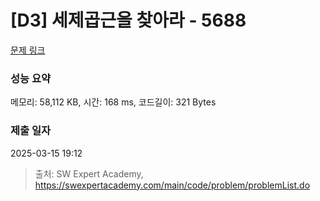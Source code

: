 # [D3] 세제곱근을 찾아라 - 5688 

[문제 링크](https://swexpertacademy.com/main/code/problem/problemDetail.do?contestProbId=AWXVyCaKugQDFAUo) 

### 성능 요약

메모리: 58,112 KB, 시간: 168 ms, 코드길이: 321 Bytes

### 제출 일자

2025-03-15 19:12



> 출처: SW Expert Academy, https://swexpertacademy.com/main/code/problem/problemList.do